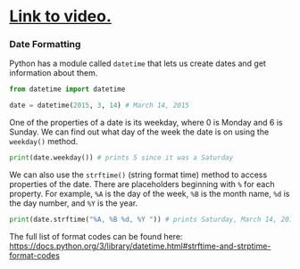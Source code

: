 # [Link to video.](https://www.youtube.com/watch?v=6UdHmWv8x2U&list=PLVD25niNi0BkfIw2Tz5_FeJeFJhbh43AL)

### Date Formatting

Python has a module called `datetime` that lets us create dates and get information about them.

```python
from datetime import datetime

date = datetime(2015, 3, 14) # March 14, 2015
```

One of the properties of a date is its weekday, where 0 is Monday and 6 is Sunday. We can find out what day of the week the date is on using the `weekday()` method.

```python
print(date.weekday()) # prints 5 since it was a Saturday
```

We can also use the `strftime()` (string format time) method to access properties of the date. There are placeholders beginning with `%` for each property. For example, `%A` is the day of the week, `%B` is the month name, `%d` is the day number, and `%Y` is the year.

```python
print(date.strftime("%A, %B %d, %Y ")) # prints Saturday, March 14, 2015
```

The full list of format codes can be found here: https://docs.python.org/3/library/datetime.html#strftime-and-strptime-format-codes
